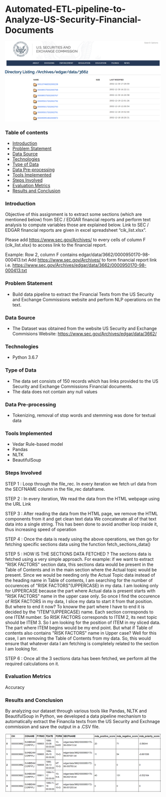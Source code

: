 # Automated-ETL-pipeline-to-Analyze-US-Security-Financial-Documents

![alt text](ussec.PNG)

### Table of contents
* [Introduction](#introduction)
* [Problem Statement](#problem-statement)
* [Data Source](#data-source)
* [Technologies](#technologies)
* [Type of Data](#type-of-data)
* [Data Pre-processing](#data-pre-processing)
* [Tools Implemented](#algorithms-implemented)
* [Steps Involved](#steps-involved)
* [Evaluation Metrics](#evaluation-metrics)
* [Results and Conclusion](#results-and-conclusion)

### Introduction
Objective of this assignment is to extract some sections (which are mentioned below) from SEC / EDGAR financial reports and perform text analysis to compute variables those are explained below. Link to SEC / EDGAR financial reports are given in excel spreadsheet “cik_list.xlsx”. 

Please add https://www.sec.gov/Archives/ to every cells of column F (cik_list.xlsx) to access link to the financial report. 

Example: Row 2, column F contains edgar/data/3662/0000950170-98-000413.txt
Add https://www.sec.gov/Archives/ to form financial report link i.e. 
https://www.sec.gov/Archives/edgar/data/3662/0000950170-98-000413.txt 

### Problem Statement
* Build data pipeline to extract the Financial Texts from the US Security and Exchange Commissions website and perform NLP operations on the text. 

### Data Source
* The Dataset was obtained from the website US Security and Exchange Commisions Website: 
https://www.sec.gov/Archives/edgar/data/3662/

### Technologies
* Python 3.6.7

### Type of Data
* The data set consists of 150 records which has links provided to the US Security and Exchange Commissions Financial documents.
* The data does not contain any null values

### Data Pre-processing
* Tokenizing, removal of stop words and stemming was done for textual data

### Tools Implemented
* Vedar Rule-based model
* Pandas
* NLTK
* BeautifulSoup

### Steps Involved

STEP 1 : Loop through the file_rec. In every iteration we fetch url data from the SECFNAME column in the file_rec dataframe.

STEP 2 : In every iteration, We read the data from the HTML webpage using the URL Link 

STEP 3 : After reading the data from the HTML page, we remove the HTML components from it and get clean text data
         We concatenate all of that text data into a single string. 
         This has been done to avoid another loop inside it, thus increasing speed of operation
         
STEP 4 : Once the data is ready using the above operations, we then go for fetching specific sections data using the function fetch_sections_data()

STEP 5 : HOW IS THE SECTIONS DATA FETCHED ?
         The sections data is fetched using a very simple approach. For example: if we want to extract "RISK FACTORS" section data, this sections data
         would be present in the Table of Contents and in the main section where the Actual topic would be present.
         Since we would be needing only the Actual Topic data instead of the heading name in Table of contents, I am searching for the number of occurences
         of "RISK FACTORS"(UPPERCASE) in my data. I am looking only for UPPERCASE because the part where Actual data is present starts with "RISK FACTORS" name
         in the upper case only. So once I find the occurence of RISK FACTORS in my data, I slice my data to start it from that position. But where to end it now?
         To knoww the part where I have to end it is decided by the "ITEM"(UPPERCASE) name. Each section corresponds to one ITEM number. So RISK FACTORS corresponds to ITEM 2,
         its next topic should be ITEM 3. So I am looking for the position of ITEM in my sliced data. The part where ITEM begins would be my end point.
         But what if Table of contents also contains "RISK FACTORS" name in Upper case?
         Well for this case, I am removing the Table of Contents from my data.
         So, this would ensure that whatever data I am fetching is completely related to the section I am looking for.
         
STEP 6 : Once all the 3 sections data has been fetched, we perform all the required calculations on it.
  
### Evaluation Metrics  
Accuracy

### Results and Conclusion
By analyzing our dataset through various tools like Pandas, NLTK and BeautifulSoup in Python, we developed a data pipeline mechanism to automatically extract the Financila texts from the US Security and Exchnage commission and save the output in a .CSV file. 

![alt text](ussecoutput.PNG)
